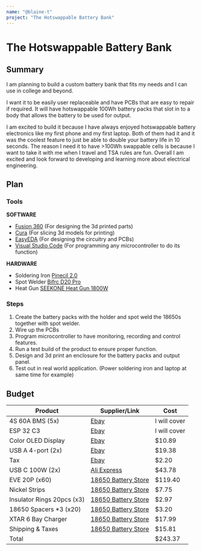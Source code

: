 ```yaml
---
name: "@blaine-t"
project: "The Hotswappable Battery Bank"
---
```


# The Hotswappable Battery Bank

## Summary

I am planning to build a custom battery bank that fits my needs and I can use in college and beyond.

I want it to be easily user replaceable and have PCBs that are easy to repair if required.
It will have hotswappable 100Wh battery packs that slot in to a body that allows the battery to be used for output.

I am excited to build it because I have always enjoyed hotswappable battery electronics like my first phone and my first laptop.
Both of them had it and it was the coolest feature to just be able to double your battery life in 10 seconds.
The reason I need it to have >100Wh swappable cells is because I want to take it with me when I travel and TSA rules are fun.
Overall I am excited and look forward to developing and learning more about electrical engineering.

## Plan

### Tools

**SOFTWARE**

- [Fusion 360](https://www.autodesk.com/products/fusion-360/overview) (For designing the 3d printed parts)
- [Cura](https://ultimaker.com/software/ultimaker-cura) (For slicing 3d models for printing)
- [EasyEDA](https://easyeda.com) (For designing the circuitry and PCBs)
- [Visual Studio Code](https://code.visualstudio.com) (For programming any microcontroller to do its function)

**HARDWARE**

- Soldering Iron [Pinecil 2.0](https://pine64.com/product/pinecil-smart-mini-portable-soldering-iron/)
- Spot Welder [Bifrc D20 Pro](https://www.aliexpress.us/item/3256804231629201.html)
- Heat Gun [SEEKONE Heat Gun 1800W](https://www.amazon.com/gp/product/B078S5QMFG/ref=ppx_yo_dt_b_search_asin_title?ie=UTF8&psc=1)

### Steps

1. Create the battery packs with the holder and spot weld the 18650s together with spot welder.
2. Wire up the PCBs
3. Program microcontroller to have monitoring, recording and control features.
4. Run a test build of the product to ensure proper function.
5. Design and 3d print an enclosure for the battery packs and output panel.
6. Test out in real world application. (Power soldering iron and laptop at same time for example)

## Budget

| Product                    | Supplier/Link                                                                                                                       | Cost         |
| -------------------------- | ----------------------------------------------------------------------------------------------------------------------------------- | ------------ |
| 4S 60A BMS (5x)            | [Ebay](https://www.ebay.com/itm/265156574808)                                                                                       | I will cover |
| ESP 32 C3                  | [Ebay](https://www.ebay.com/itm/134196027216)                                                                                       | I will cover |
| Color OLED Display         | [Ebay](https://www.ebay.com/itm/401236499230)                                                                                       | $10.89       |
| USB A 4-port (2x)          | [Ebay](https://www.ebay.com/itm/354138076803)                                                                                       | $19.38       |
| Tax                        | [Ebay](https://pay.ebay.com/)                                                                                                       | $2.20        |
| USB C 100W (2x)            | [Ali Express](https://www.aliexpress.us/item/2251832836548681.html)                                                                 | $43.78       |
| EVE 20P (x60)              | [18650 Battery Store](https://www.18650batterystore.com/collections/18650-batteries/products/eve-20p)                               | $119.40      |
| Nickel Strips              | [18650 Battery Store](https://www.18650batterystore.com/products/pure-nickel-strip-tabs-pre-cut-pack-of-200?variant=41377725186199) | $7.75        |
| Insulator Rings 20pcs (x3) | [18650 Battery Store](https://www.18650batterystore.com/products/18650-insulator-black)                                             | $2.97        |
| 18650 Spacers \*3 (x20)    | [18650 Battery Store](https://www.18650batterystore.com/products/3-18650-spacer)                                                    | $3.20        |
| XTAR 6 Bay Charger         | [18650 Battery Store](https://www.18650batterystore.com/collections/18650-battery-charger/products/xtar-mc6c)                       | $17.99       |
| Shipping & Taxes           | [18650 Battery Store](https://www.18650batterystore.com/cart)                                                                       | $15.81       |
| Total                      |                                                                                                                                     | $243.37      |
